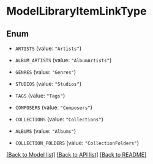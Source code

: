 # ModelLibraryItemLinkType

## Enum


* `ARTISTS` (value: `"Artists"`)

* `ALBUM_ARTISTS` (value: `"AlbumArtists"`)

* `GENRES` (value: `"Genres"`)

* `STUDIOS` (value: `"Studios"`)

* `TAGS` (value: `"Tags"`)

* `COMPOSERS` (value: `"Composers"`)

* `COLLECTIONS` (value: `"Collections"`)

* `ALBUMS` (value: `"Albums"`)

* `COLLECTION_FOLDERS` (value: `"CollectionFolders"`)


[[Back to Model list]](../README.md#documentation-for-models) [[Back to API list]](../README.md#documentation-for-api-endpoints) [[Back to README]](../README.md)


